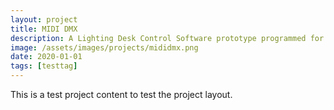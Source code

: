 ```yaml
---
layout: project
title: MIDI DMX
description: A Lighting Desk Control Software prototype programmed for our school's charity day event.
image: /assets/images/projects/mididmx.png
date: 2020-01-01
tags: [testtag]
---
```


This is a test project content to test the project layout.